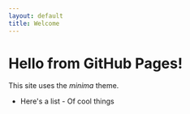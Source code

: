 ```yaml
---
layout: default
title: Welcome
---
```


# Hello from GitHub Pages!

This site uses the *minima* theme.

- Here's a list
- Of cool things
